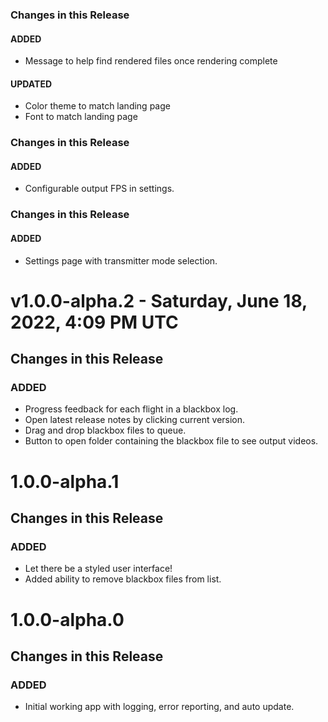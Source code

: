 ### Changes in this Release

#### ADDED

* Message to help find rendered files once rendering complete

#### UPDATED

* Color theme to match landing page
* Font to match landing page


### Changes in this Release

#### ADDED

* Configurable output FPS in settings.


### Changes in this Release

#### ADDED

* Settings page with transmitter mode selection.


# v1.0.0-alpha.2 - Saturday, June 18, 2022, 4:09 PM UTC

## Changes in this Release

### ADDED

* Progress feedback for each flight in a blackbox log.
* Open latest release notes by clicking current version.
* Drag and drop blackbox files to queue.
* Button to open folder containing the blackbox file to see output videos.


# 1.0.0-alpha.1

## Changes in this Release

### ADDED

* Let there be a styled user interface!
* Added ability to remove blackbox files from list.

# 1.0.0-alpha.0

## Changes in this Release

### ADDED

* Initial working app with logging, error reporting, and auto update.

